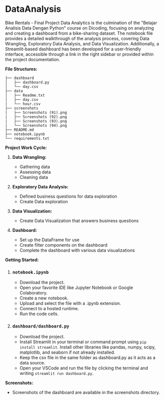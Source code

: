 # DataAnalysis
Bike Rentals - Final Project Data Analytics is the culmination of the "Belajar Analisis Data Dengan Python" course on Dicoding, focusing on analyzing and creating a dashboard from a bike-sharing dataset. The notebook file provides a detailed walkthrough of the analysis process, covering Data Wrangling, Exploratory Data Analysis, and Data Visualization. Additionally, a Streamlit-based dashboard has been developed for a user-friendly interface, accessible through a link in the right sidebar or provided within the project documentation.

**File Structures:**
```
├── dashboard
│   ├── dashboard.py
│   └── day.csv
├── data
│   ├── Readme.txt
│   ├── day.csv
|   └── hour.csv
├── screenshots
|   ├── Screenshots (91).png
|   ├── Screenshots (92).png
|   ├── Screenshots (93).png
|   └── Screenshots (94).png
├── README.md
├── notebook.ipynb
└── requirements.txt
```

**Project Work Cycle:**
1. **Data Wrangling:**
   - Gathering data
   - Assessing data
   - Cleaning data

2. **Exploratory Data Analysis:**
   - Defined business questions for data exploration
   - Create Data exploration

3. **Data Visualization:**
   - Create Data Visualization that answers business questions

4. **Dashboard:**
   - Set up the DataFrame for use
   - Create filter components on the dashboard
   - Complete the dashboard with various data visualizations

**Getting Started:**
1. ### `notebook.ipynb`
   - Download the project.
   - Open your favorite IDE like Jupyter Notebook or Google Colaboratory.
   - Create a new notebook.
   - Upload and select the file with a .ipynb extension.
   - Connect to a hosted runtime.
   - Run the code cells.

2. ### `dashboard/dashboard.py`
   - Download the project.
   - Install Streamlit in your terminal or command prompt using `pip install streamlit`. Install other libraries like pandas, numpy, scipy, matplotlib, and seaborn if not already installed.
   - Keep the csv file in the same folder as dashboard.py as it acts as a data source.
   - Open your VSCode and run the file by clicking the terminal and writing `streamlit run dashboard.py`.

**Screenshots:**
- Screenshots of the dashboard are available in the screenshots directory.
